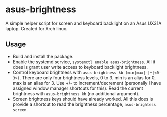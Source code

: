 # asus-brightness

A simple helper script for screen and keyboard backlight on an Asus UX31A laptop.  Created for Arch linux.


## Usage

* Build and install the package.
* Enable the systemd service, `systemctl enable asus-brightness`.  All it does is grant user write access to keyboard backlight brightness.
* Control keyboard brightness with `asus-brightness kb (min|max|-|+|<0-3>)`.  There are only four brightness levels, 0 to 3.  min is an
alias for 0, max is an alias for 3.  Use +/- to increment/decrement (personally I have assigned window manager shortcuts for this).  Read
the current brightness with `asus-brightness kb` (no additional argument).
* Screen brightness keys should have already worked.  All this does is provide a shortcut to read the brightness percentage, `asus-brightess
screen`.
